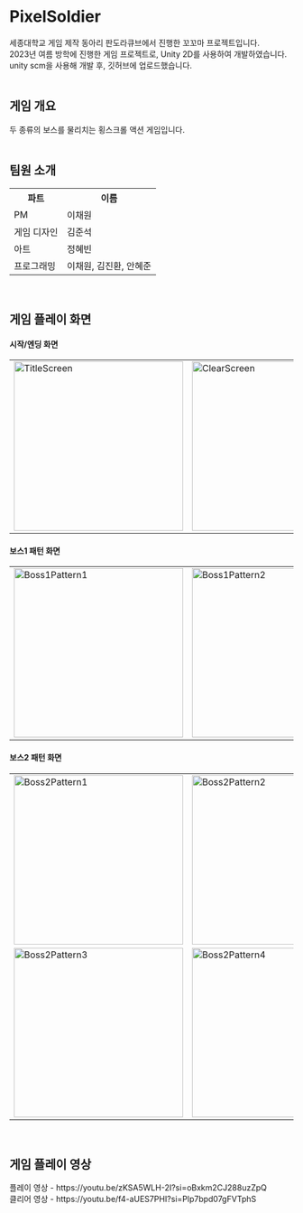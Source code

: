 <h1> PixelSoldier </h1>
세종대학교 게임 제작 동아리 판도라큐브에서 진행한 꼬꼬마 프로젝트입니다.<br>
2023년 여름 방학에 진행한 게임 프로젝트로, Unity 2D를 사용하여 개발하였습니다.<br>
unity scm을 사용해 개발 후, 깃허브에 업로드했습니다.<br>
<br>

<h2> 게임 개요 </h2>
두 종류의 보스를 물리치는 횡스크롤 액션 게임입니다.<br>
<br>

<h2> 팀원 소개 </h2>
<table>
  <tr>
    <th>파트</th>
    <th>이름</th>
  </tr>
  <tr>
    <td>PM</td>
    <td>이채원</td>
  </tr>
  <tr>
    <td>게임 디자인</td>
    <td>김준석</td>
  </tr>
  <tr>
    <td>아트</td>
    <td>정혜빈</td>
  </tr>
  <tr>
    <td>프로그래밍</td>
    <td>이채원, 김진환, 안혜준</td>
  </tr>
</table>
<br>


<h2> 게임 플레이 화면 </h2>
<h4> 시작/엔딩 화면 </h4>
<table>
  <tr>
    <td><img src="https://github.com/user-attachments/assets/ed46a956-9096-4e81-8504-0d2f292729e3" alt="TitleScreen" width="300"></td>
    <td><img src="https://github.com/user-attachments/assets/0dfbf64e-53d9-4af5-bda3-b4a926ec56be" alt="ClearScreen" width="300"></td>
  </tr>
</table>
<h4> 보스1 패턴 화면 </h4>
<table>
  <tr>
    <td><img src="https://github.com/user-attachments/assets/0c7f5812-1610-465b-83ed-f9c9a76f97a7" alt="Boss1Pattern1" width="300"></td>
    <td><img src="https://github.com/user-attachments/assets/463753d6-fe81-4809-8c7a-7ca16953cd94" alt="Boss1Pattern2" width="300"></td>
    <td><img src="https://github.com/user-attachments/assets/c55d6ade-b08f-4144-a35d-80bb8b1e24d2" alt="Boss1Pattern3" width="300"></td>
  </tr>
</table>
<h4> 보스2 패턴 화면 </h4>
<table>
  <tr>
    <td><img src="https://github.com/user-attachments/assets/59fc190a-fff3-488c-accc-ea4a7fadbd2d" alt="Boss2Pattern1" width="300"></td>
    <td><img src="https://github.com/user-attachments/assets/a0674e96-4a0a-4be7-8e4e-039c39972f0b" alt="Boss2Pattern2" width="300"></td>
  </tr>
  <tr>
    <td><img src="https://github.com/user-attachments/assets/5d52765a-4d3d-4168-83f4-cfe9c6653c80" alt="Boss2Pattern3" width="300"></td>
    <td><img src="https://github.com/user-attachments/assets/ef76dba3-6814-49a3-b764-a0ede62a76be" alt="Boss2Pattern4" width="300"></td>
  </tr>
</table>
<br>

<h2> 게임 플레이 영상 </h2>
플레이 영상 - https://youtu.be/zKSA5WLH-2I?si=oBxkm2CJ288uzZpQ <br>
클리어 영상 - https://youtu.be/f4-aUES7PHI?si=Plp7bpd07gFVTphS
